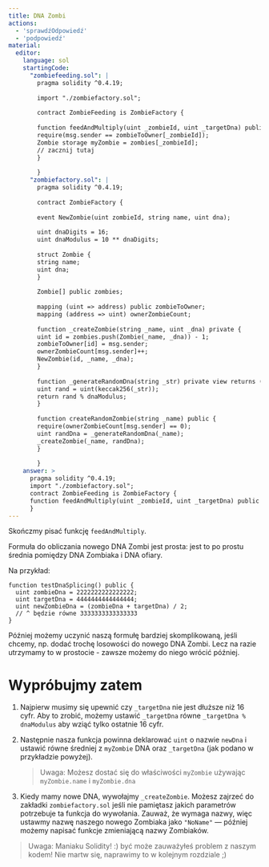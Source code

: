 ```yaml
---
title: DNA Zombi
actions:
  - 'sprawdźOdpowiedź'
  - 'podpowiedź'
material:
  editor:
    language: sol
    startingCode:
      "zombiefeeding.sol": |
        pragma solidity ^0.4.19;
        
        import "./zombiefactory.sol";
        
        contract ZombieFeeding is ZombieFactory {
        
        function feedAndMultiply(uint _zombieId, uint _targetDna) public {
        require(msg.sender == zombieToOwner[_zombieId]);
        Zombie storage myZombie = zombies[_zombieId];
        // zacznij tutaj
        }
        
        }
      "zombiefactory.sol": |
        pragma solidity ^0.4.19;
        
        contract ZombieFactory {
        
        event NewZombie(uint zombieId, string name, uint dna);
        
        uint dnaDigits = 16;
        uint dnaModulus = 10 ** dnaDigits;
        
        struct Zombie {
        string name;
        uint dna;
        }
        
        Zombie[] public zombies;
        
        mapping (uint => address) public zombieToOwner;
        mapping (address => uint) ownerZombieCount;
        
        function _createZombie(string _name, uint _dna) private {
        uint id = zombies.push(Zombie(_name, _dna)) - 1;
        zombieToOwner[id] = msg.sender;
        ownerZombieCount[msg.sender]++;
        NewZombie(id, _name, _dna);
        }
        
        function _generateRandomDna(string _str) private view returns (uint) {
        uint rand = uint(keccak256(_str));
        return rand % dnaModulus;
        }
        
        function createRandomZombie(string _name) public {
        require(ownerZombieCount[msg.sender] == 0);
        uint randDna = _generateRandomDna(_name);
        _createZombie(_name, randDna);
        }
        
        }
    answer: >
      pragma solidity ^0.4.19;
      import "./zombiefactory.sol";
      contract ZombieFeeding is ZombieFactory {
      function feedAndMultiply(uint _zombieId, uint _targetDna) public { require(msg.sender == zombieToOwner[_zombieId]); Zombie storage myZombie = zombies[_zombieId]; _targetDna = _targetDna % dnaModulus; uint newDna = (myZombie.dna + _targetDna) / 2; _createZombie("NoName", newDna); }
      }
---
```

Skończmy pisać funkcję `feedAndMultiply`.

Formuła do obliczania nowego DNA Zombi jest prosta: jest to po prostu średnia pomiędzy DNA Zombiaka i DNA ofiary.

Na przykład:

    function testDnaSplicing() public {
      uint zombieDna = 2222222222222222;
      uint targetDna = 4444444444444444;
      uint newZombieDna = (zombieDna + targetDna) / 2;
      // ^ będzie równe 3333333333333333
    }
    

Później możemy uczynić naszą formułę bardziej skomplikowaną, jeśli chcemy, np. dodać trochę losowości do nowego DNA Zombi. Lecz na razie utrzymamy to w prostocie - zawsze możemy do niego wrócić później.

# Wypróbujmy zatem

1. Najpierw musimy się upewnić czy `_targetDna` nie jest dłuższe niż 16 cyfr. Aby to zrobić, możemy ustawić `_targetDna` równe `_targetDna % dnaModulus` aby wziąć tylko ostatnie 16 cyfr.

2. Następnie nasza funkcja powinna deklarować `uint` o nazwie `newDna` i ustawić równe średniej z `myZombie` DNA oraz `_targetDna` (jak podano w przykładzie powyżej).
    
    > Uwaga: Możesz dostać się do właściwości `myZombie` używając `myZombie.name` i `myZombie.dna`

3. Kiedy mamy nowe DNA, wywołajmy `_createZombie`. Możesz zajrzeć do zakładki `zombiefactory.sol` jeśli nie pamiętasz jakich parametrów potrzebuje ta funkcja do wywołania. Zauważ, że wymaga nazwy, więc ustawmy nazwę naszego nowego Zombiaka jako `"NoName"` — później możemy napisać funkcje zmieniającą nazwy Zombiaków.

> Uwaga: Maniaku Solidity! :) być może zauważyłeś problem z naszym kodem! Nie martw się, naprawimy to w kolejnym rozdziale ;)